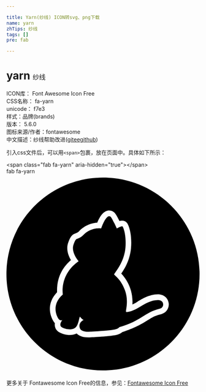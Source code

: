 ```yaml
---

title: Yarn(纱线) ICON转svg、png下载
name: yarn
zhTips: 纱线
tags: []
pre: fab

---
```


# yarn  <small style="font-size: 60%;font-weight: 100">纱线</small>


<div class="detail-page">
<p>
<span>
ICON库：
<span class="badge-secondary badge">Font Awesome Icon Free</span> 
</span>
<br/>
<span>
CSS名称：
<span class="badge-secondary badge">fa-yarn</span> 
</span>
<br/>
<span>
unicode：
<span class="badge-secondary badge">f7e3</span> 
<copy-btn content='f7e3' btn-title=""></copy-btn>
<copy-btn :content='String.fromCodePoint(parseInt("f7e3", 16))' btn-title="复制U"></copy-btn>
</span><br/><span>样式：<span class="badge-light badge">品牌(brands)</span></span>
<br/>
<span>
版本：
<span class="badge-secondary badge">5.6.0</span> 
</span>
<br/>
<span>图标来源/作者：<span class="badge-light badge">fontawesome</span></span> 
<br/>
<span class="zh-detail">中文描述：<span class="badge-primary badge">纱线</span><span class="help-link"><span>帮助改进</span>(<a href="https://gitee.com/liuwave/icon-helper/edit/master/json/fontawesome/brands/yarn.json" target="_blank" rel="noopener noreferrer">gitee</a><a href="https://github.com/liuwave/icon-helper/edit/master/json/fontawesome/brands/yarn.json" target="_blank" rel="noopener noreferrer">github</a></span>)</span><br/>
</p>
</div>
<div class="alert alert-dark">
  <i class="fab fa-yarn fa-xs"></i>
  <i class="fab fa-yarn fa-sm"></i>
  <i class="fab fa-yarn fa-lg"></i>
  <i class="fab fa-yarn fa-2x"></i>
  <i class="fab fa-yarn fa-3x"></i>
  <i class="fab fa-yarn fa-5x"></i>
  <i class="fab fa-yarn fa-7x"></i>
</div>
<div>
  <p>引入css文件后，可以用<code>&lt;span&gt;</code>包裹，放在页面中。具体如下所示：    
  </p>
  <div class="alert alert-primary" style="font-size: 14px">
    &lt;span class="fab fa-yarn" aria-hidden="true"&gt;&lt;/span&gt;
    <copy-btn content='<span class="fab fa-yarn" aria-hidden="true"></span>'></copy-btn>
  </div>
  <div class="alert alert-secondary">
    <i class="fab fa-yarn"
    style="font-size: 24px"
    aria-hidden="true"></i> fab fa-yarn
    <copy-btn content="fab fa-yarn" btn-title="复制图标名称"></copy-btn>
  </div>
</div>
<div id="svg" class="svg-wrap">
<svg xmlns="http://www.w3.org/2000/svg" viewBox="0 0 496 512"><path d="M393.9 345.2c-39 9.3-48.4 32.1-104 47.4 0 0-2.7 4-10.4 5.8-13.4 3.3-63.9 6-68.5 6.1-12.4.1-19.9-3.2-22-8.2-6.4-15.3 9.2-22 9.2-22-8.1-5-9-9.9-9.8-8.1-2.4 5.8-3.6 20.1-10.1 26.5-8.8 8.9-25.5 5.9-35.3.8-10.8-5.7.8-19.2.8-19.2s-5.8 3.4-10.5-3.6c-6-9.3-17.1-37.3 11.5-62-1.3-10.1-4.6-53.7 40.6-85.6 0 0-20.6-22.8-12.9-43.3 5-13.4 7-13.3 8.6-13.9 5.7-2.2 11.3-4.6 15.4-9.1 20.6-22.2 46.8-18 46.8-18s12.4-37.8 23.9-30.4c3.5 2.3 16.3 30.6 16.3 30.6s13.6-7.9 15.1-5c8.2 16 9.2 46.5 5.6 65.1-6.1 30.6-21.4 47.1-27.6 57.5-1.4 2.4 16.5 10 27.8 41.3 10.4 28.6 1.1 52.7 2.8 55.3.8 1.4 13.7.8 36.4-13.2 12.8-7.9 28.1-16.9 45.4-17 16.7-.5 17.6 19.2 4.9 22.2zM496 256c0 136.9-111.1 248-248 248S0 392.9 0 256 111.1 8 248 8s248 111.1 248 248zm-79.3 75.2c-1.7-13.6-13.2-23-28-22.8-22 .3-40.5 11.7-52.8 19.2-4.8 3-8.9 5.2-12.4 6.8 3.1-44.5-22.5-73.1-28.7-79.4 7.8-11.3 18.4-27.8 23.4-53.2 4.3-21.7 3-55.5-6.9-74.5-1.6-3.1-7.4-11.2-21-7.4-9.7-20-13-22.1-15.6-23.8-1.1-.7-23.6-16.4-41.4 28-12.2.9-31.3 5.3-47.5 22.8-2 2.2-5.9 3.8-10.1 5.4h.1c-8.4 3-12.3 9.9-16.9 22.3-6.5 17.4.2 34.6 6.8 45.7-17.8 15.9-37 39.8-35.7 82.5-34 36-11.8 73-5.6 79.6-1.6 11.1 3.7 19.4 12 23.8 12.6 6.7 30.3 9.6 43.9 2.8 4.9 5.2 13.8 10.1 30 10.1 6.8 0 58-2.9 72.6-6.5 6.8-1.6 11.5-4.5 14.6-7.1 9.8-3.1 36.8-12.3 62.2-28.7 18-11.7 24.2-14.2 37.6-17.4 12.9-3.2 21-15.1 19.4-28.2z"/></svg>
</div>
<detail full-name='fa-yarn'></detail>
    
<div><p>更多关于  Fontawesome Icon Free的信息，参见：<a target="_blank" href="https://iconhelper.cn/fontawesome.html">Fontawesome Icon Free</a>
</p></div>
